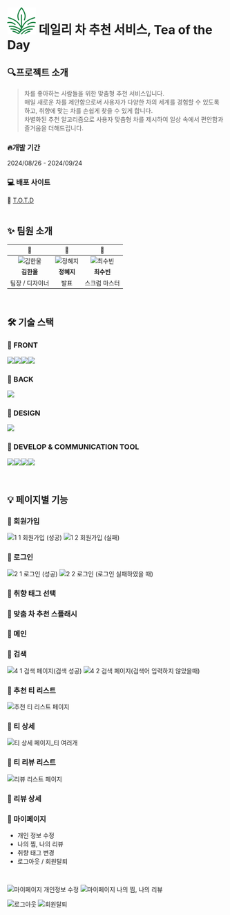 # ![totd 로고](./public/assets/totd-logo.svg) 데일리 차 추천 서비스, Tea of the Day

## 🔍프로젝트 소개
> 차를 좋아하는 사람들을 위한 맞춤형 추천 서비스입니다. <br/>
> 매일 새로운 차를 제안함으로써 사용자가 다양한 차의 세계를 경험할 수 있도록 하고, 취향에 맞는 차를 손쉽게 찾을 수 있게 합니다.<br/>
> 차별화된 추천 알고리즘으로 사용자 맞춤형 차를 제시하여 일상 속에서 편안함과 즐거움을 더해드립니다.

### 🔥개발 기간
2024/08/26 - 2024/09/24
<br />

### 💻 배포 사이트
🌿 [T.O.T.D](https://tea-of-the-day.netlify.app/)
<br /><br />

## ✨ 팀원 소개

|           🧡           |          💜          |           🩵           |
| :--------------------: | :------------------: | :--------------------: |
| ![김한울](https://github.com/user-attachments/assets/ac4c624b-b065-49ee-be43-98f588bc06b6)| ![정혜지](https://github.com/user-attachments/assets/3c1cd6d0-a0ee-4337-8de4-5231277f25a8)| ![최수빈](https://github.com/user-attachments/assets/f31ca0fb-1fea-46b4-94eb-9fef80773009)|
|       **김한울**       |      **정혜지**      |       **최수빈**       |
|    팀장 / 디자이너     |         발표         |     스크럼 마스터      |
<br />

## 🛠️ 기술 스택
### 💎 FRONT
<img src="https://img.shields.io/badge/react-61DAFB?style=for-the-badge&logo=react&logoColor=black"><img src="https://img.shields.io/badge/tailwind css-06B6D4?style=for-the-badge&logo=tailwindcss&logoColor=white"><img src="https://img.shields.io/badge/typescript-3178C6?style=for-the-badge&logo=typescript&logoColor=white"><img src="https://img.shields.io/badge/vite-646CFF?style=for-the-badge&logo=vite&logoColor=white">

### 💎 BACK
<img src="https://img.shields.io/badge/supabase-3FCF8E?style=for-the-badge&logo=supabase&logoColor=white">

### 💎 DESIGN
<img src="https://img.shields.io/badge/figma-F24E1E?style=for-the-badge&logo=figma&logoColor=white">

### 💎 DEVELOP & COMMUNICATION TOOL
<img src="https://img.shields.io/badge/git-F05032?style=for-the-badge&logo=git&logoColor=white"><img src="https://img.shields.io/badge/github-181717?style=for-the-badge&logo=github&logoColor=white"><img src="https://img.shields.io/badge/discord-5865F2?style=for-the-badge&logo=discord&logoColor=white"><img src="https://img.shields.io/badge/notion-000000?style=for-the-badge&logo=notion&logoColor=white">

<br />

## 💡 페이지별 기능
### 📍 회원가입

![1 1 회원가입 (성공)](https://github.com/user-attachments/assets/51bda65e-e358-4b35-a16a-1243600e1d65)
![1 2 회원가입 (실패)](https://github.com/user-attachments/assets/d92f17ba-ace4-42a2-9f37-2ec4c92b1d30)

### 📍 로그인
![2 1 로그인 (성공)](https://github.com/user-attachments/assets/a0a12c66-c84e-4e71-9cd9-2d41d4db54d6)
![2 2 로그인 (로그인 실패하였을 때)](https://github.com/user-attachments/assets/cb5451b2-a6c7-4c76-8802-9e6695e6eb84)

### 📍 취향 태그 선택

### 📍 맞춤 차 추천 스플래시

### 📍 메인

### 📍 검색
![4 1 검색 페이지(검색 성공)](https://github.com/user-attachments/assets/26807086-ea4a-4abd-9210-56f3b650d082)
![4 2 검색 페이지(검색어 입력하지 않았을때)](https://github.com/user-attachments/assets/0893f29c-9fc9-4e41-b0cc-0f1cc9d673e1)

### 📍 추천 티 리스트
![추천 티 리스트 페이지](https://github.com/user-attachments/assets/3f919ddb-05ee-42b9-a4c2-d6b203b0a1c3)

### 📍 티 상세
![티 상세 페이지_티 여러개](https://github.com/user-attachments/assets/8cb65c8e-e2a8-47d8-a421-f9aaf0a8e847)

### 📍 티 리뷰 리스트
![리뷰 리스트 페이지](https://github.com/user-attachments/assets/68fd0f21-495b-48b4-8805-512f16e1ca32)

### 📍 리뷰 상세

### 📍 마이페이지
- 개인 정보 수정
- 나의 찜, 나의 리뷰
- 취향 태그 변경
- 로그아웃 / 회원탈퇴<br/>
<br/>

![마이페이지 개인정보 수정](https://github.com/user-attachments/assets/3fe9cc80-1ae1-4dd0-8aee-e1db6578a96b)
![마이페이지 나의 찜, 나의 리뷰](https://github.com/user-attachments/assets/885a365f-593c-4629-8ee6-e089a44c9f71)

![로그아웃](https://github.com/user-attachments/assets/7e14cbce-587f-4a7c-9893-c02e24edf5e0)
![회원탈퇴](https://github.com/user-attachments/assets/4b1269d1-6ce8-4c23-90f3-2099daa33055)
<br />
